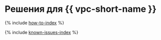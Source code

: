 # Решения для {{ vpc-short-name }}

{% include [how-to-index](how-to/index.md) %}

{% include [known-issues-index](known-issues/index.md) %}
